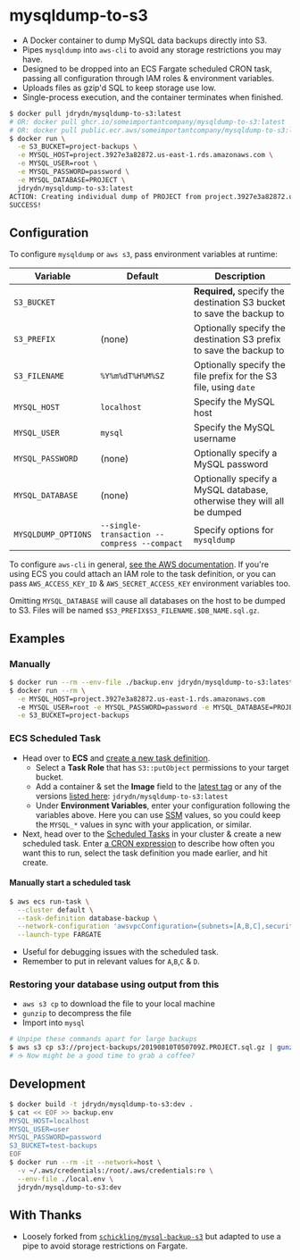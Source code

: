 # mysqldump-to-s3

- A Docker container to dump MySQL data backups directly into S3.
- Pipes `mysqldump` into `aws-cli` to avoid any storage restrictions you may have.
- Designed to be dropped into an ECS Fargate scheduled CRON task, passing all configuration through IAM roles & environment variables.
- Uploads files as gzip'd SQL to keep storage use low.
- Single-process execution, and the container terminates when finished.

```sh
$ docker pull jdrydn/mysqldump-to-s3:latest
# OR: docker pull ghcr.io/someimportantcompany/mysqldump-to-s3:latest
# OR: docker pull public.ecr.aws/someimportantcompany/mysqldump-to-s3:latest
$ docker run \
  -e S3_BUCKET=project-backups \
  -e MYSQL_HOST=project.3927e3a82872.us-east-1.rds.amazonaws.com \
  -e MYSQL_USER=root \
  -e MYSQL_PASSWORD=password \
  -e MYSQL_DATABASE=PROJECT \
  jdrydn/mysqldump-to-s3:latest
ACTION: Creating individual dump of PROJECT from project.3927e3a82872.us-east-1.rds.amazonaws.com to s3://project-backups/20190810T050709Z.PROJECT.sql.gz
SUCCESS!
```

## Configuration

To configure `mysqldump` or `aws s3`, pass environment variables at runtime:

| Variable | Default | Description |
| ---- | ---- | ---- |
| `S3_BUCKET` || **Required,** specify the destination S3 bucket to save the backup to |
| `S3_PREFIX` | (none) | Optionally specify the destination S3 prefix to save the backup to |
| `S3_FILENAME` | `%Y%m%dT%H%M%SZ` | Optionally specify the file prefix for the S3 file, using `date` |
| `MYSQL_HOST` | `localhost` | Specify the MySQL host |
| `MYSQL_USER` | `mysql` | Specify the MySQL username |
| `MYSQL_PASSWORD` | (none) | Optionally specify a MySQL password |
| `MYSQL_DATABASE` | (none) | Optionally specify a MySQL database, otherwise they will all be dumped |
| `MYSQLDUMP_OPTIONS` | `--single-transaction --compress --compact` | Specify options for `mysqldump` |

To configure `aws-cli` in general, [see the AWS documentation](https://docs.aws.amazon.com/cli/latest/userguide/cli-chap-configure.html). If you're using ECS you could attach an IAM role to the task definition, or you can pass `AWS_ACCESS_KEY_ID` & `AWS_SECRET_ACCESS_KEY` environment variables too.

Omitting `MYSQL_DATABASE` will cause all databases on the host to be dumped to S3. Files will be named `$S3_PREFIX$S3_FILENAME.$DB_NAME.sql.gz`.

## Examples

### Manually

```sh
$ docker run --rm --env-file ./backup.env jdrydn/mysqldump-to-s3:latest
$ docker run --rm \
  -e MYSQL_HOST=project.3927e3a82872.us-east-1.rds.amazonaws.com
  -e MYSQL_USER=root -e MYSQL_PASSWORD=password -e MYSQL_DATABASE=PROJECT \
  -e S3_BUCKET=project-backups
```

### ECS Scheduled Task

- Head over to **ECS** and [create a new task definition](https://docs.aws.amazon.com/AmazonECS/latest/developerguide/create-task-definition.html).
  - Select a **Task Role** that has `S3::putObject` permissions to your target bucket.
  - Add a container & set the **Image** field to the [latest tag](https://hub.docker.com/r/jdrydn/mysqldump-to-s3) or any of the versions [listed here](https://hub.docker.com/r/jdrydn/mysqldump-to-s3/tags): `jdrydn/mysqldump-to-s3:latest`
  - Under **Environment Variables**, enter your configuration following the variables above. Here you can use [SSM](https://docs.aws.amazon.com/AmazonECS/latest/developerguide/specifying-sensitive-data.html) values, so you could keep the `MYSQL_*` values in sync with your application, or similar.
- Next, head over to the [Scheduled Tasks](https://docs.aws.amazon.com/AmazonECS/latest/developerguide/scheduling_tasks.html) in your cluster & create a new scheduled task. Enter [a CRON expression](https://docs.aws.amazon.com/AmazonCloudWatch/latest/events/ScheduledEvents.html#CronExpressions) to describe how often you want this to run, select the task definition you made earlier, and hit create.

#### Manually start a scheduled task

```sh
$ aws ecs run-task \
  --cluster default \
  --task-definition database-backup \
  --network-configuration 'awsvpcConfiguration={subnets=[A,B,C],securityGroups=[D],assignPublicIp=ENABLED}' \
  --launch-type FARGATE
```

- Useful for debugging issues with the scheduled task.
- Remember to put in relevant values for `A`,`B`,`C` & `D`.

### Restoring your database using output from this

- `aws s3 cp` to download the file to your local machine
- `gunzip` to decompress the file
- Import into `mysql`

```sh
# Unpipe these commands apart for large backups
$ aws s3 cp s3://project-backups/20190810T050709Z.PROJECT.sql.gz | gunzip | mysql PROJECT
# ☕️ Now might be a good time to grab a coffee?
```

## Development

```sh
$ docker build -t jdrydn/mysqldump-to-s3:dev .
$ cat << EOF >> backup.env
MYSQL_HOST=localhost
MYSQL_USER=user
MYSQL_PASSWORD=password
S3_BUCKET=test-backups
EOF
$ docker run --rm -it --network=host \
  -v ~/.aws/credentials:/root/.aws/credentials:ro \
  --env-file ./local.env \
  jdrydn/mysqldump-to-s3:dev
```

## With Thanks

- Loosely forked from [`schickling/mysql-backup-s3`](https://hub.docker.com/r/schickling/mysql-backup-s3) but adapted to use a pipe to avoid storage restrictions on Fargate.
